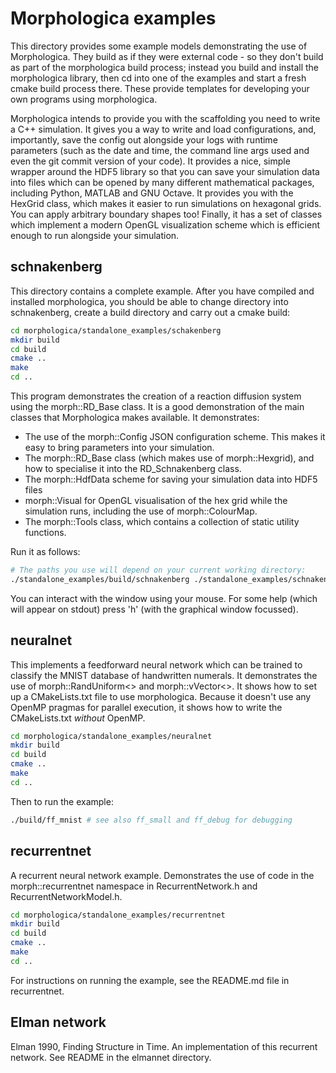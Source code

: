# Morphologica examples

This directory provides some example models demonstrating the use of
Morphologica. They build as if they were external code - so they don't
build as part of the morphologica build process; instead you build and
install the morphologica library, then cd into one of the examples and
start a fresh cmake build process there. These provide templates for
developing your own programs using morphologica.

Morphologica intends to provide you with the scaffolding you need to
write a C++ simulation. It gives you a way to write and load
configurations, and, importantly, save the config out alongside your
logs with runtime parameters (such as the date and time, the command
line args used and even the git commit version of your code). It
provides a nice, simple wrapper around the HDF5 library so that you
can save your simulation data into files which can be opened by many
different mathematical packages, including Python, MATLAB and GNU
Octave. It provides you with the HexGrid class, which makes it easier
to run simulations on hexagonal grids. You can apply arbitrary
boundary shapes too! Finally, it has a set of classes which implement
a modern OpenGL visualization scheme which is efficient enough to run
alongside your simulation.

## schnakenberg

This directory contains a complete example. After you have compiled and
installed morphologica, you should be able to change directory into
schnakenberg, create a build directory and carry out a cmake build:

```bash
cd morphologica/standalone_examples/schakenberg
mkdir build
cd build
cmake ..
make
cd ..
```

This program demonstrates the creation of a reaction diffusion system
using the morph::RD_Base class. It is a good demonstration of the main
classes that Morphologica makes available. It demonstrates:

* The use of the morph::Config JSON configuration scheme. This makes
  it easy to bring parameters into your simulation.
* The morph::RD_Base class (which makes use of morph::Hexgrid), and
  how to specialise it into the RD_Schnakenberg class.
* The morph::HdfData scheme for saving your simulation data into HDF5 files
* morph::Visual for OpenGL visualisation of the hex grid while the
  simulation runs, including the use of morph::ColourMap.
* The morph::Tools class, which contains a collection of static
  utility functions.

Run it as follows:

```bash
# The paths you use will depend on your current working directory:
./standalone_examples/build/schnakenberg ./standalone_examples/schnakenberg/schnakenberg.json
```

You can interact with the window using your mouse. For some help
(which will appear on stdout) press 'h' (with the graphical window
focussed).

## neuralnet

This implements a feedforward neural network which can be trained to
classify the MNIST database of handwritten numerals. It demonstrates
the use of morph::RandUniform<> and morph::vVector<>. It shows how to
set up a CMakeLists.txt file to use morphologica. Because it doesn't
use any OpenMP pragmas for parallel execution, it shows how to write
the CMakeLists.txt *without* OpenMP.

```bash
cd morphologica/standalone_examples/neuralnet
mkdir build
cd build
cmake ..
make
cd ..
```

Then to run the example:

```bash
./build/ff_mnist # see also ff_small and ff_debug for debugging
```

## recurrentnet

A recurrent neural network example. Demonstrates the use of code in
the morph::recurrentnet namespace in RecurrentNetwork.h and
RecurrentNetworkModel.h.

```bash
cd morphologica/standalone_examples/recurrentnet
mkdir build
cd build
cmake ..
make
cd ..
```

For instructions on running the example, see the README.md file in
recurrentnet.


## Elman network

Elman 1990, Finding Structure in Time. An implementation of this
recurrent network. See README in the elmannet directory.
